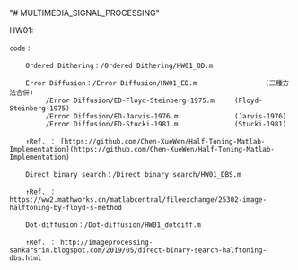 "# MULTIMEDIA_SIGNAL_PROCESSING" 

HW01:

	code：

        Ordered Dithering：/Ordered Dithering/HW01_OD.m

        Error Diffusion：/Error Diffusion/HW01_ED.m                 (三種方法合併)
			 /Error Diffusion/ED-Floyd-Steinberg-1975.m     (Floyd-Steinberg-1975)
			 /Error Diffusion/ED-Jarvis-1976.m              (Jarvis-1976)
			 /Error Diffusion/ED-Stucki-1981.m              (Stucki-1981)
	
	    ↑Ref. ： [https://github.com/Chen-XueWen/Half-Toning-Matlab-Implementation](https://github.com/Chen-XueWen/Half-Toning-Matlab-Implementation)

        Direct binary search：/Direct binary search/HW01_DBS.m

	    ↑Ref. ： https://ww2.mathworks.cn/matlabcentral/fileexchange/25302-image-halftoning-by-floyd-s-method

        Dot-diffusion：/Dot-diffusion/HW01_dotdiff.m

	    ↑Ref. ： http://imageprocessing-sankarsrin.blogspot.com/2019/05/direct-binary-search-halftoning-dbs.html